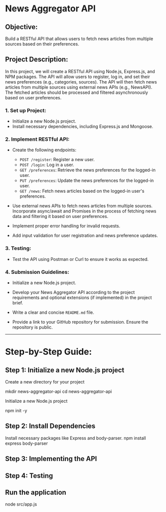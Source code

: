 # News Aggregator API

## **Objective:**

Build a RESTful API that allows users to fetch news articles from multiple sources based on their preferences.

## **Project Description:**

In this project, we will create a RESTful API using Node.js, Express.js, and NPM packages. The API will allow users to register, log in, and set their news preferences (e.g., categories, sources). The API will then fetch news articles from multiple sources using external news APIs (e.g., NewsAPI). The fetched articles should be processed and filtered asynchronously based on user preferences.

### 1. **Set up Project:**

   - Initialize a new Node.js project.
   - Install necessary dependencies, including Express.js and Mongoose.

### 2. **Implement RESTful API:**

   - Create the following endpoints:

     - `POST /register`: Register a new user.
     - `POST /login`: Log in a user.
     - `GET /preferences`: Retrieve the news preferences for the logged-in user.
     - `PUT /preferences`: Update the news preferences for the logged-in user.
     - `GET /news`: Fetch news articles based on the logged-in user's preferences.

   - Use external news APIs to fetch news articles from multiple sources. Incorporate async/await and Promises in the process of fetching news data and filtering it based on user preferences.

   - Implement proper error handling for invalid requests.

   - Add input validation for user registration and news preference updates.

### 3. **Testing:**

   - Test the API using Postman or Curl to ensure it works as expected.

### 4. **Submission Guidelines:**

   - Initialize a new Node.js project.

   - Develop your News Aggregator API according to the project requirements and optional extensions (if implemented) in the project brief.

   - Write a clear and concise `README.md` file.

   - Provide a link to your GitHub repository for submission. Ensure the repository is public.

---

# Step-by-Step Guide:

## Step 1: Initialize a new Node.js project

 Create a new directory for your project

mkdir news-aggregator-api
cd news-aggregator-api

Initialize a new Node.js project

npm init -y

## Step 2: Install Dependencies
Install necessary packages like Express and body-parser.
npm install express body-parser

## Step 3: Implementing the API

## Step 4: Testing

## Run the application
node src/app.js
